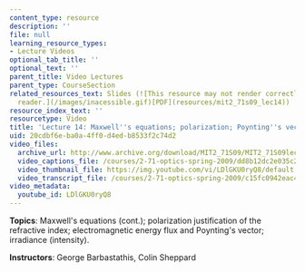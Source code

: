 ```yaml
---
content_type: resource
description: ''
file: null
learning_resource_types:
- Lecture Videos
optional_tab_title: ''
optional_text: ''
parent_title: Video Lectures
parent_type: CourseSection
related_resources_text: Slides (![This resource may not render correctly in a screen
  reader.](/images/inacessible.gif)[PDF](resources/mit2_71s09_lec14))
resource_index_text: ''
resourcetype: Video
title: 'Lecture 14: Maxwell''s equations; polarization; Poynting''s vector'
uid: 20cdbf6e-ba0a-4ff0-d4ed-b8533f2c74d2
video_files:
  archive_url: http://www.archive.org/download/MIT2_71S09/MIT2_71S09lec14_300k.mp4
  video_captions_file: /courses/2-71-optics-spring-2009/dd8b12dc2e035c2095c93aecbc410254_LDlGKU0ryQ8.vtt
  video_thumbnail_file: https://img.youtube.com/vi/LDlGKU0ryQ8/default.jpg
  video_transcript_file: /courses/2-71-optics-spring-2009/c15fc0942eac409b6adb1b558c210c00_LDlGKU0ryQ8.pdf
video_metadata:
  youtube_id: LDlGKU0ryQ8
---
```


**Topics**: Maxwell's equations (cont.); polarization justification of the refractive index; electromagnetic energy flux and Poynting's vector; irradiance (intensity).

**Instructors**: George Barbastathis, Colin Sheppard